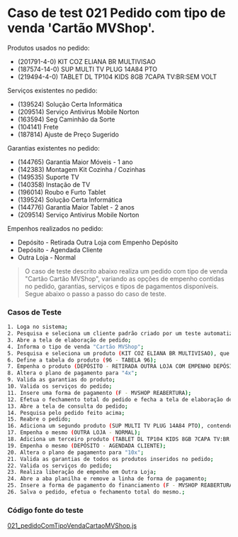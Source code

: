 # Caso de test 021 Pedido com tipo de venda 'Cartão MVShop'.
Produtos usados no pedido:

  - (201791-4-0) KIT COZ ELIANA BR MULTIVISAO
  - (187574-14-0) SUP MULTI TV PLUG 14A84 PTO
  - (219494-4-0) TABLET DL TP104 KIDS 8GB 7CAPA TV:BR:SEM VOLT

Serviços existentes no pedido:

  - (139524) Solução Certa Informática
  - (209514) Serviço Antivirus Mobile Norton
  - (163594) Seg Caminhão da Sorte
  - (104141) Frete
  - (187814) Ajuste de Preço Sugerido

Garantias existentes no pedido:

  - (144765) Garantia Maior Móveis - 1 ano
  - (142383) Montagem Kit Cozinha / Cozinhas
  - (149535) Suporte TV
  - (140358) Instação de TV
  - (196014) Roubo e Furto Tablet
  - (139524) Solução Certa Informática
  - (144776) Garantia Maior Tablet - 2 anos
  - (209514) Serviço Antivirus Mobile Norton

Empenhos realizados no pedido:

  - Depósito - Retirada Outra Loja com Empenho Depósito
  - Depósito - Agendada Cliente
  - Outra Loja - Normal

> O caso de teste descrito abaixo realiza um pedido com tipo de venda "Cartão Cartão MVShop", variando as opções de empenho contidas no pedido, garantias, serviços e tipos de pagamentos disponíveis. Segue abaixo o passo a passo do caso de teste.

### Casos de Teste
```sh
1. Loga no sistema;
2. Pesquisa e seleciona um cliente padrão criado por um teste automatizado;
3. Abre a tela de elaboração de pedido;
4. Informa o tipo de venda "Cartão MVShop";
5. Pesquisa e seleciona um produto (KIT COZ ELIANA BR MULTIVISAO), que contem as seguintes garantias (MONTAGEM KIT COZINHA / COZINHAS, GARANTIA MAIOR MOVEIS - 1 ANO);
6. Define a tabela do produto (96 - TABELA 96);
7. Empenha o produto (DEPÓSITO - RETIRADA OUTRA LOJA COM EMPENHO DEPÓSITO);
8. Altera o plano de pagamento para "4x";
9. Valida as garantias do produto;
10. Valida os serviços do pedido;
11. Insere uma forma de pagamento (F - MVSHOP REABERTURA);
12. Efetua o fechamento total do pedido e fecha a tela de elaboração de pedido;
13. Abre a tela de consulta do pedido;
14. Pesquisa pelo pedido feito acima;
15. Reabre o pedido;
16. Adiciona um segundo produto (SUP MULTI TV PLUG 14A84 PTO), contendo as seguinte garantias (SUPORTE TV, INSTALAÇÃO DE TV);
17. Empenha o mesmo (OUTRA LOJA - NORMAL);
18. Adiciona um terceiro produto (TABLET DL TP104 KIDS 8GB 7CAPA TV:BR:SEM VOLT), contendo as seguinte garantias (ROUBO E FURTO TABLET, SOLUÇÃO CERTA INFORMÁTICA, GARANTIA MAIOR TABLET, SERVIÇO ANTIVIRUS MOBILE NORTON);
19. Empenha o mesmo (DEPÓSITO - AGENDADA CLIENTE);
20. Altera o plano de pagamento para "10x";
21. Valida as garantias de todos os produtos inseridos no pedido;
22. Valida os serviços do pedido;
23. Realiza liberação de empenho em Outra Loja;
24. Abre a aba planilha e remove a linha de forma de pagamento;
25. Insere a forma de pagamento do financiamento (F - MVSHOP REABERTURA), correspondente ao valor total do pedido;
26. Salva o pedido, efetua o fechamento total do mesmo.;
```
### Código fonte do teste
[021_pedidoComTipoVendaCartaoMVShop.js](Testes/test/novos_testes/021_pedidoComTipoVendaCartaoMVShop.js)
